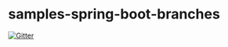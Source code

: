 # samples-spring-boot-branches

[![Gitter](https://badges.gitter.im/Join%20Chat.svg)](https://gitter.im/izeye/samples-spring-boot-branches?utm_source=badge&utm_medium=badge&utm_campaign=pr-badge&utm_content=badge)